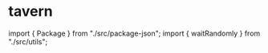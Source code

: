 # tavern

import { Package } from "./src/package-json";
import { waitRandomly } from "./src/utils";

<Package name="tavern" version="0.0.1" />

<Task name="hello" onRun={waitRandomly} />
